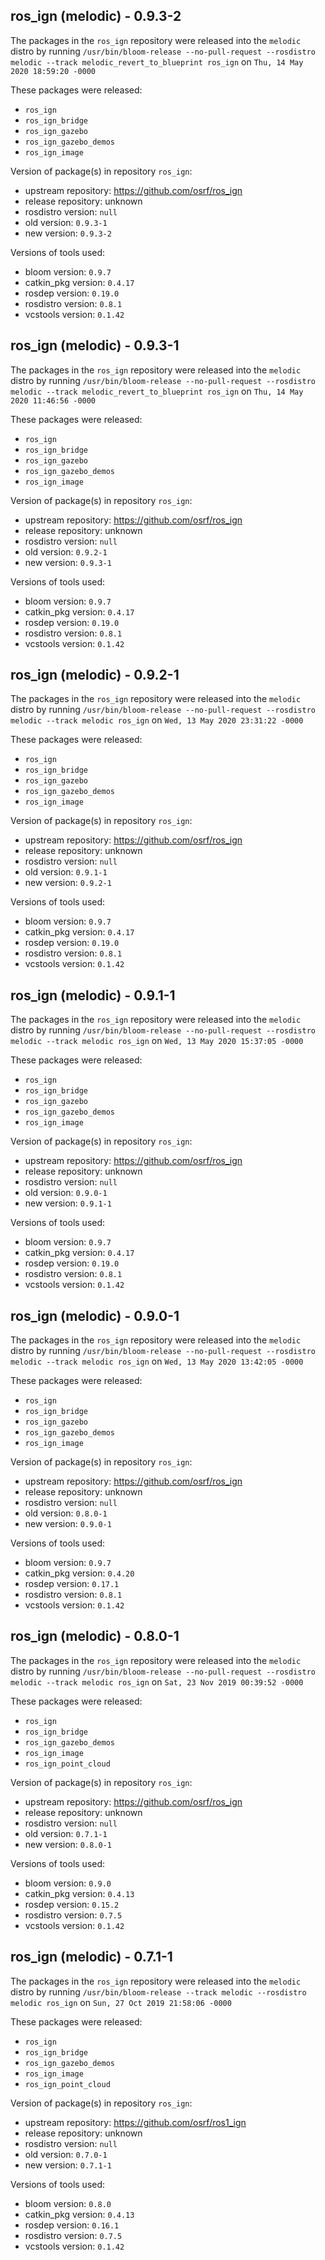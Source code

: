 ## ros_ign (melodic) - 0.9.3-2

The packages in the `ros_ign` repository were released into the `melodic` distro by running `/usr/bin/bloom-release --no-pull-request --rosdistro melodic --track melodic_revert_to_blueprint ros_ign` on `Thu, 14 May 2020 18:59:20 -0000`

These packages were released:
- `ros_ign`
- `ros_ign_bridge`
- `ros_ign_gazebo`
- `ros_ign_gazebo_demos`
- `ros_ign_image`

Version of package(s) in repository `ros_ign`:

- upstream repository: https://github.com/osrf/ros_ign
- release repository: unknown
- rosdistro version: `null`
- old version: `0.9.3-1`
- new version: `0.9.3-2`

Versions of tools used:

- bloom version: `0.9.7`
- catkin_pkg version: `0.4.17`
- rosdep version: `0.19.0`
- rosdistro version: `0.8.1`
- vcstools version: `0.1.42`


## ros_ign (melodic) - 0.9.3-1

The packages in the `ros_ign` repository were released into the `melodic` distro by running `/usr/bin/bloom-release --no-pull-request --rosdistro melodic --track melodic_revert_to_blueprint ros_ign` on `Thu, 14 May 2020 11:46:56 -0000`

These packages were released:
- `ros_ign`
- `ros_ign_bridge`
- `ros_ign_gazebo`
- `ros_ign_gazebo_demos`
- `ros_ign_image`

Version of package(s) in repository `ros_ign`:

- upstream repository: https://github.com/osrf/ros_ign
- release repository: unknown
- rosdistro version: `null`
- old version: `0.9.2-1`
- new version: `0.9.3-1`

Versions of tools used:

- bloom version: `0.9.7`
- catkin_pkg version: `0.4.17`
- rosdep version: `0.19.0`
- rosdistro version: `0.8.1`
- vcstools version: `0.1.42`


## ros_ign (melodic) - 0.9.2-1

The packages in the `ros_ign` repository were released into the `melodic` distro by running `/usr/bin/bloom-release --no-pull-request --rosdistro melodic --track melodic ros_ign` on `Wed, 13 May 2020 23:31:22 -0000`

These packages were released:
- `ros_ign`
- `ros_ign_bridge`
- `ros_ign_gazebo`
- `ros_ign_gazebo_demos`
- `ros_ign_image`

Version of package(s) in repository `ros_ign`:

- upstream repository: https://github.com/osrf/ros_ign
- release repository: unknown
- rosdistro version: `null`
- old version: `0.9.1-1`
- new version: `0.9.2-1`

Versions of tools used:

- bloom version: `0.9.7`
- catkin_pkg version: `0.4.17`
- rosdep version: `0.19.0`
- rosdistro version: `0.8.1`
- vcstools version: `0.1.42`


## ros_ign (melodic) - 0.9.1-1

The packages in the `ros_ign` repository were released into the `melodic` distro by running `/usr/bin/bloom-release --no-pull-request --rosdistro melodic --track melodic ros_ign` on `Wed, 13 May 2020 15:37:05 -0000`

These packages were released:
- `ros_ign`
- `ros_ign_bridge`
- `ros_ign_gazebo`
- `ros_ign_gazebo_demos`
- `ros_ign_image`

Version of package(s) in repository `ros_ign`:

- upstream repository: https://github.com/osrf/ros_ign
- release repository: unknown
- rosdistro version: `null`
- old version: `0.9.0-1`
- new version: `0.9.1-1`

Versions of tools used:

- bloom version: `0.9.7`
- catkin_pkg version: `0.4.17`
- rosdep version: `0.19.0`
- rosdistro version: `0.8.1`
- vcstools version: `0.1.42`


## ros_ign (melodic) - 0.9.0-1

The packages in the `ros_ign` repository were released into the `melodic` distro by running `/usr/bin/bloom-release --no-pull-request --rosdistro melodic --track melodic ros_ign` on `Wed, 13 May 2020 13:42:05 -0000`

These packages were released:
- `ros_ign`
- `ros_ign_bridge`
- `ros_ign_gazebo`
- `ros_ign_gazebo_demos`
- `ros_ign_image`

Version of package(s) in repository `ros_ign`:

- upstream repository: https://github.com/osrf/ros_ign
- release repository: unknown
- rosdistro version: `null`
- old version: `0.8.0-1`
- new version: `0.9.0-1`

Versions of tools used:

- bloom version: `0.9.7`
- catkin_pkg version: `0.4.20`
- rosdep version: `0.17.1`
- rosdistro version: `0.8.1`
- vcstools version: `0.1.42`


## ros_ign (melodic) - 0.8.0-1

The packages in the `ros_ign` repository were released into the `melodic` distro by running `/usr/bin/bloom-release --no-pull-request --rosdistro melodic --track melodic ros_ign` on `Sat, 23 Nov 2019 00:39:52 -0000`

These packages were released:
- `ros_ign`
- `ros_ign_bridge`
- `ros_ign_gazebo_demos`
- `ros_ign_image`
- `ros_ign_point_cloud`

Version of package(s) in repository `ros_ign`:

- upstream repository: https://github.com/osrf/ros_ign
- release repository: unknown
- rosdistro version: `null`
- old version: `0.7.1-1`
- new version: `0.8.0-1`

Versions of tools used:

- bloom version: `0.9.0`
- catkin_pkg version: `0.4.13`
- rosdep version: `0.15.2`
- rosdistro version: `0.7.5`
- vcstools version: `0.1.42`


## ros_ign (melodic) - 0.7.1-1

The packages in the `ros_ign` repository were released into the `melodic` distro by running `/usr/bin/bloom-release --track melodic --rosdistro melodic ros_ign` on `Sun, 27 Oct 2019 21:58:06 -0000`

These packages were released:
- `ros_ign`
- `ros_ign_bridge`
- `ros_ign_gazebo_demos`
- `ros_ign_image`
- `ros_ign_point_cloud`

Version of package(s) in repository `ros_ign`:

- upstream repository: https://github.com/osrf/ros1_ign
- release repository: unknown
- rosdistro version: `null`
- old version: `0.7.0-1`
- new version: `0.7.1-1`

Versions of tools used:

- bloom version: `0.8.0`
- catkin_pkg version: `0.4.13`
- rosdep version: `0.16.1`
- rosdistro version: `0.7.5`
- vcstools version: `0.1.42`



